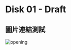 # Disk 01 - Draft

## 圖片連結測試
![opening](https://blogger.googleusercontent.com/img/b/R29vZ2xl/AVvXsEj7hgYyZlhlQiEgs-Pi93OBH0JYcHhTem68TABFX3gPTuHPeCfifBT294q1-8ZCLATb5O3NR-quUSBMapjCf56UVGVbL5UzR-AFa-ZNmRPaoNTnjgTgSJkJv6lyF_pCT7DCEs3X8OttjRAjNnQ-OSokbBC0rUIhGVlVIOwK7l4oFCEPDv75mOeJDPnftI4/s1080/360070173_559993246326050_4754302281948637253_n.jpg)